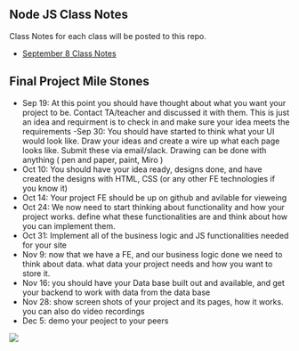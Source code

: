 ## Node JS Class Notes

Class Notes for each class will be posted to this repo. 

- [September 8 Class Notes](https://github.com/aria-mdr/Sep8-Class-Notes/tree/main/Sep-8)


## Final Project Mile Stones 

- Sep 19: At this point you should have thought about what you want your project to be. Contact TA/teacher and discussed it with them. This is just an idea and requirment is to check in and make sure your idea meets the requirements
-Sep 30: You should have started to think what your UI would look like. Draw your ideas and create a wire up what each page looks like. Submit these via email/slack. Drawing can be done with anything ( pen and paper, paint, Miro )
- Oct 10: You should have your idea ready, designs done, and have created the designs with HTML, CSS (or any other FE technologies if you know it)
- Oct 14: Your project FE should be up on github and avilable for vieweing 
- Oct 24: We now need to start thinking about functionality and how your project works. define what these functionalities are and think about how you can implement them. 
- Oct 31: Implement all of the business logic and JS functionalities needed for your site
- Nov 9: now that we have a FE, and our business logic done we need to think about data. what data your project needs and how you want to store it. 
- Nov 16: you should have your Data base built out and available, and get your backend to work with data from the data base
- Nov 28: show screen shots of your project and its pages, how it works. you can also do video recordings
- Dec 5: demo your peoject to your peers

![](https://github.com/aria-mdr/Sep8-Class-Notes/blob/main/Project-Deadlines.png)
